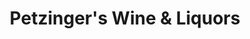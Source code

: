 ---
title: "Petzinger's Wine & Liquors"
url: /brooklyn/petzingers-wine-und-liquors/
shop: Spirituosen
---